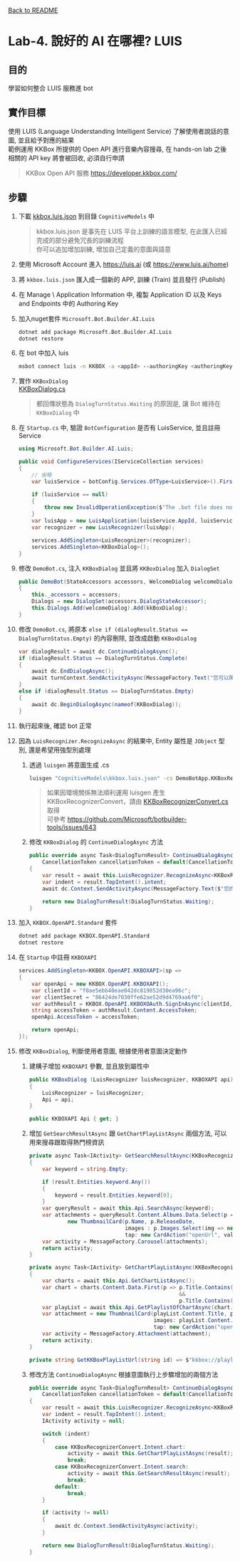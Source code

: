[Back to README](README.md)

# Lab-4. 說好的 AI 在哪裡? LUIS
   
## 目的
學習如何整合 LUIS 服務進 bot

## 實作目標
使用 LUIS (Language Understanding Intelligent Service) 了解使用者說話的意圖, 並且給予對應的結果  
範例運用 KKBox 所提供的 Open API 進行音樂內容搜尋, 在 hands-on lab 之後相關的 API key 將會被回收, 必須自行申請

> KKBox Open API 服務 <https://developer.kkbox.com/>

## 步驟
1. 下載 [kkbox.luis.json](https://raw.githubusercontent.com/dinowang/HOL-INFL10/master/code/kkbox.luis.json) 到目錄 `CognitiveModels` 中

   > kkbox.luis.json 是事先在 LUIS 平台上訓練的語言模型, 在此匯入已經完成的部分避免冗長的訓練流程  
   > 你可以追加增加訓練, 增加自己定義的意圖與語意  
   
2. 使用 Microsoft Account 進入 https://luis.ai (或 https://www.luis.ai/home)

3. 將 `kkbox.luis.json` 匯入成一個新的 APP, 訓練 (Train) 並且發行 (Publish)

4. 在 Manage \ Application Information 中, 複製 Application ID 以及 Keys and Endpoints 中的 Authoring Key

5. 加入nuget套件 `Microsoft.Bot.Builder.AI.Luis` 
    ```sh
    dotnet add package Microsoft.Bot.Builder.AI.Luis
    dotnet restore
    ```

6. 在 bot 中加入 luis
    ```sh
    msbot connect luis -n KKBOX -a <appId> --authoringKey <authoringKey> --version 0.1
    ```

7. 實作 `KKBoxDialog`  
   [KKBoxDialog.cs](code/KKBoxDialog.cs)
   
   > 都回傳狀態為 `DialogTurnStatus.Waiting` 的原因是, 讓 Bot 維持在 `KKBoxDialog` 中

8. 在 `Startup.cs` 中, 驗證 `BotConfiguration` 是否有 LuisService, 並且註冊 Service
    ```csharp
    using Microsoft.Bot.Builder.AI.Luis;

    public void ConfigureServices(IServiceCollection services)
    {
        // 省略
        var luisService = botConfig.Services.OfType<LuisService>().FirstOrDefault();

        if (luisService == null)
        {
            throw new InvalidOperationException($"The .bot file does not contain an luis service with name '{environment}'.");
        }
        var luisApp = new LuisApplication(luisService.AppId, luisService.AuthoringKey, luisService.GetEndpoint());
        var recognizer = new LuisRecognizer(luisApp);

        services.AddSingleton<LuisRecognizer>(recognizer);
        services.AddSingleton<KKBoxDialog>();
    }
    ```

9.  修改 `DemoBot.cs`, 注入 `KKBoxDialog` 並且將 `KKBoxDialog` 加入 `DialogSet`
    ```csharp
    public DemoBot(StateAccessors accessors, WelcomeDialog welcomeDialog, KKBoxDialog kkBoxDialog)
    {
        this._accessors = accessors;
        Dialogs = new DialogSet(accessors.DialogStateAccessor);
        this.Dialogs.Add(welcomeDialog).Add(kkBoxDialog);
    }
    ```

10. 修改 `DemoBot.cs`, 將原本 `else if (dialogResult.Status == DialogTurnStatus.Empty)` 的內容刪除, 並改成啟動 `KKBoxDialog`
    ```csharp
    var dialogResult = await dc.ContinueDialogAsync();
    if (dialogResult.Status == DialogTurnStatus.Complete)
    {
        await dc.EndDialogAsync();
        await turnContext.SendActivityAsync(MessageFactory.Text("您可以開始跟我聊天"));
    }
    else if (dialogResult.Status == DialogTurnStatus.Empty)
    {
        await dc.BeginDialogAsync(nameof(KKBoxDialog));
    }
    ```

11. 執行起來後, 確認 bot 正常

12. 因為 `LuisRecognizer.RecognizeAsync` 的結果中, Entity 屬性是 `JObject` 型別, 還是希望用強型別處理
    
    1. 透過 `luisgen` 將意圖生成 .cs 
        ```sh
        luisgen "CognitiveModels\kkbox.luis.json" -cs DemoBotApp.KKBoxRecognizerConvert
        ```

        > 如果因環境關係無法順利運用 luisgen 產生 KKBoxRecognizerConvert，請由 [KKBoxRecognizerConvert.cs](code/KKBoxRecognizerConvert.cs) 取得   
        > 可參考 <https://github.com/Microsoft/botbuilder-tools/issues/643>


    2. 修改 `KKBoxDialog` 的 `ContinueDialogAsync` 方法
        ```csharp
        public override async Task<DialogTurnResult> ContinueDialogAsync(DialogContext dc, 
            CancellationToken cancellationToken = default(CancellationToken))
        {
            var result = await this.LuisRecognizer.RecognizeAsync<KKBoxRecognizerConvert>(dc.Context, cancellationToken);
            var indent = result.TopIntent().intent;
            await dc.Context.SendActivityAsync(MessageFactory.Text($"您的意圖是: {indent}, {result.Entities}"));

            return new DialogTurnResult(DialogTurnStatus.Waiting);
        }
        ```

13. 加入 `KKBOX.OpenAPI.Standard` 套件
    ```sh
    dotnet add package KKBOX.OpenAPI.Standard
    dotnet restore
    ```

14. 在 `Startup` 中註冊 `KKBOXAPI`
    ```csharp
    services.AddSingleton<KKBOX.OpenAPI.KKBOXAPI>(sp =>
    {
        var openApi = new KKBOX.OpenAPI.KKBOXAPI();
        var clientId = "f0ae5ebb40eae042dc819852d30ea96c";
        var clientSecret = "86424de7030ffe62ae52d9d4769aa6f0";
        var authResult = KKBOX.OpenAPI.KKBOXOAuth.SignInAsync(clientId, clientSecret).Result;
        string accessToken = authResult.Content.AccessToken;
        openApi.AccessToken = accessToken;

        return openApi;
    });
    ```

15. 修改 `KKBoxDialog`, 判斷使用者意圖, 根據使用者意圖決定動作

    1. 建構子增加 `KKBOXAPI` 參數, 並且放到屬性中
        ```csharp
        public KKBoxDialog (LuisRecognizer luisRecognizer, KKBOXAPI api) : base(nameof(KKBoxDialog))
        {
            LuisRecognizer = luisRecognizer;
            Api = api;
        }

        public KKBOXAPI Api { get; }
        ```

    2. 增加 `GetSearchResultAsync` 跟 `GetChartPlayListAsync` 兩個方法, 可以用來搜尋跟取得熱門榜資訊
        ```csharp
        private async Task<IActivity> GetSearchResultAsync(KKBoxRecognizerConvert result)
        {
            var keyword = string.Empty;

            if (result.Entities.keyword.Any())
            {
                keyword = result.Entities.keyword[0];
            }
            var queryResult = await this.Api.SearchAsync(keyword);
            var attachments = queryResult.Content.Albums.Data.Select(p =>
                    new ThumbnailCard(p.Name, p.ReleaseDate,
                                      images : p.Images.Select(img => new CardImage(img.Url)).ToList(),
                                      tap: new CardAction("openUrl", value: GetKKBoxPlayListUrl(p.Id))).ToAttachment());
            var activity = MessageFactory.Carousel(attachments);
            return activity;
        }

        private async Task<IActivity> GetChartPlayListAsync(KKBoxRecognizerConvert result)
        {
            var charts = await this.Api.GetChartListAsync();
            var chart = charts.Content.Data.First(p => p.Title.Contains(result.Entities.chart_type.FirstOrDefault()) 
                                                       && 
                                                       p.Title.Contains(result.Entities.lang.FirstOrDefault()));
            var playList = await this.Api.GetPlaylistOfChartAsync(chart.Id);
            var attachment = new ThumbnailCard(playList.Content.Title, playList.Content.UpdateAt,
                                               images: playList.Content.Images.Select(img => new CardImage(img.Url)).ToList(),
                                               tap: new CardAction("openUrl", value: GetKKBoxPlayListUrl(playList.Content.Id))).ToAttachment();
            var activity = MessageFactory.Attachment(attachment);
            return activity;
        }

        private string GetKKBoxPlayListUrl(string id) => $"kkbox://playlist/{id}";
        ```

    3. 修改方法 `ContinueDialogAsync` 根據意圖執行上步驟增加的兩個方法
        ```csharp
        public override async Task<DialogTurnResult> ContinueDialogAsync (DialogContext dc,
            CancellationToken cancellationToken = default(CancellationToken))
        {
            var result = await this.LuisRecognizer.RecognizeAsync<KKBoxRecognizerConvert>(dc.Context, cancellationToken);
            var indent = result.TopIntent().intent;
            IActivity activity = null;

            switch (indent)
            {
                case KKBoxRecognizerConvert.Intent.chart:
                    activity = await this.GetChartPlayListAsync(result);
                    break;
                case KKBoxRecognizerConvert.Intent.search:
                    activity = await this.GetSearchResultAsync(result);
                    break;
                default:
                    break;
            }

            if (activity != null)
            {
                await dc.Context.SendActivityAsync(activity);
            }

            return new DialogTurnResult(DialogTurnStatus.Waiting);
        }
        ```
